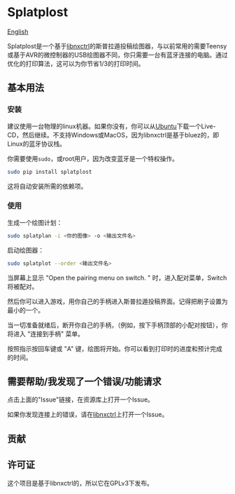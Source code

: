 # Splatplost

[English](readme.md)

Splatplost是一个基于[libnxctrl](https://github.com/Victrid/libnxctrl)的斯普拉遁投稿绘图器，与以前常用的需要Teensy或基于AVR的微控制器的USB绘图器不同，你只需要一台有蓝牙连接的电脑。通过优化的打印算法，这可以为你节省1/3的打印时间。

## 基本用法

### 安装

建议使用一台物理的linux机器。如果你没有，你可以从[Ubuntu](https://www.ubuntu.com/download/desktop)下载一个Live-CD，然后继续。不支持Windows或MacOS，因为libnxctrl是基于bluez的，即Linux的蓝牙协议栈。

你需要使用`sudo`，或root用户，因为改变蓝牙是一个特权操作。

```bash
sudo pip install splatplost
```

这将自动安装所需的依赖项。

### 使用

生成一个绘图计划：

```bash
sudo splatplan -i <你的图像> -o <输出文件名>
```

启动绘图器：

```bash
sudo splatplot --order <输出文件名>
```

当屏幕上显示 "Open the pairing menu on switch. " 时，进入配对菜单，Switch将被配对。

然后你可以进入游戏，用你自己的手柄进入斯普拉遁投稿界面。记得把刷子设置为最小的一个。

当一切准备就绪后，断开你自己的手柄，（例如，按下手柄顶部的小配对按钮），你将进入 "连接到手柄" 菜单。

按照指示按回车键或 "A" 键，绘图将开始。你可以看到打印时的进度和预计完成的时间。

## 需要帮助/我发现了一个错误/功能请求

点击上面的"Issue"链接，在资源库上打开一个Issue。

如果你发现连接上的错误，请在[libnxctrl](https://github.com/Victrid/libnxctrl)上打开一个Issue。
## 贡献



## 许可证

这个项目是基于libnxctrl的，所以它在GPLv3下发布。
